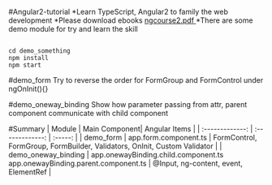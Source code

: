 #Angular2-tutorial
*Learn TypeScript, Angular2 to family the web development
*Please download ebooks [ ngcourse2.pdf ](https://www.gitbook.com/book/rangle-io/ngcourse2/details)
*There are some demo module for try and learn the skill
<pre><code>
cd demo_something
npm install
npm start</code>
</pre>

#demo_form
Try to reverse the order for FormGroup and FormControl under ngOnInit(){}

#demo_oneway_binding
Show how parameter passing from attr, parent component communicate with child component

#Summary
| Module        | Main Component| Angular Items  |
| :-------------: | :-------------: | :-----: |
| demo_form     | app.form.component.ts   | FormControl, FormGroup, FormBuilder, Validators, OnInit, Custom Validator |
| demo_oneway_binding    | app.onewayBinding.child.component.ts<br/>app.onewayBinding.parent.component.ts   |   @Input, ng-content, event, ElementRef |


